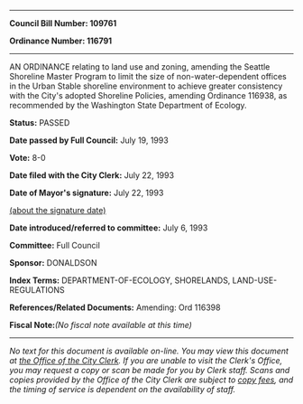 

********

**Council Bill Number: 109761**
   
**Ordinance Number: 116791**
********

 AN ORDINANCE relating to land use and zoning, amending the Seattle Shoreline Master Program to limit the size of non-water-dependent offices in the Urban Stable shoreline environment to achieve greater consistency with the City's adopted Shoreline Policies, amending Ordinance 116938, as recommended by the Washington State Department of Ecology.

**Status:** PASSED
   
**Date passed by Full Council:** July 19, 1993
   
**Vote:** 8-0
   
**Date filed with the City Clerk:** July 22, 1993
   
**Date of Mayor's signature:** July 22, 1993
   
[(about the signature date)](/~public/approvaldate.htm)
   
   
   
**Date introduced/referred to committee:** July 6, 1993
   
**Committee:** Full Council
   
**Sponsor:** DONALDSON
   
   
**Index Terms:** DEPARTMENT-OF-ECOLOGY, SHORELANDS, LAND-USE-REGULATIONS

**References/Related Documents:** Amending: Ord 116398

**Fiscal Note:**_(No fiscal note available at this time)_
********

_No text for this document is available on-line. You may view this document at [the Office of the City Clerk](http://www.seattle.gov/leg/clerk/contactUs.htm). If you are unable to visit the Clerk's Office, you may request a copy or scan be made for you by Clerk staff. Scans and copies provided by the Office of the City Clerk are subject to [copy fees](http://clerk.seattle.gov/~public/clerkfees.htm), and the timing of service is dependent on the availability of staff._

